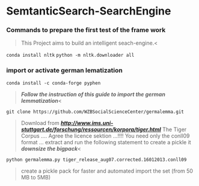 # SemtanticSearch-SearchEngine


### Commands to prepare the first test of the frame work
>This Project aims to build an intelligent seach-engine.<

`conda install nltk`
`python -m nltk.downloader all`

### import or activate german lematization
`conda install -c conda-forge pyphen`
>***Follow the instruction of this guide to import the german lemmatization***<

`git clone https://github.com/WZBSocialScienceCenter/germalemma.git`

>Download from
***http://www.ims.uni-stuttgart.de/forschung/ressourcen/korpora/tiger.html***
The Tiger Corpus …. Agree the licence sektion …!!!!
You need only the conll09 format ... extract and run the following statement to create a pickle it ***downsize the bigpack***<

`python germalemma.py tiger_release_aug07.corrected.16012013.conll09`
>create a pickle pack for faster and automated import the set (from 50 MB to 5MB)
